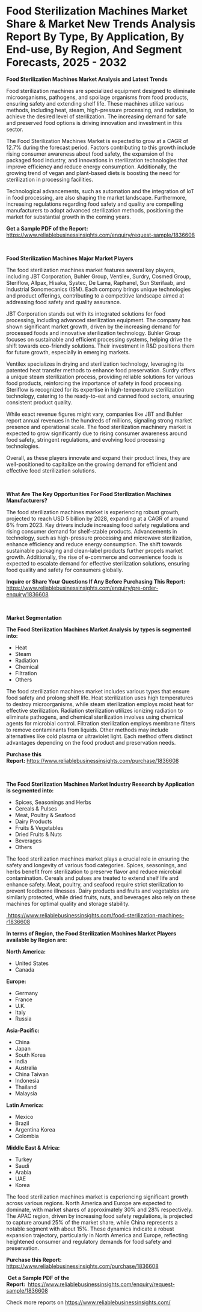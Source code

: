<p><h1>Food Sterilization Machines Market Share & Market New Trends Analysis Report By Type, By Application, By End-use, By Region, And Segment Forecasts, 2025 - 2032</h1></p><p><strong>Food Sterilization Machines Market Analysis and Latest Trends</strong></p>
<p><p>Food sterilization machines are specialized equipment designed to eliminate microorganisms, pathogens, and spoilage organisms from food products, ensuring safety and extending shelf life. These machines utilize various methods, including heat, steam, high-pressure processing, and radiation, to achieve the desired level of sterilization. The increasing demand for safe and preserved food options is driving innovation and investment in this sector.</p><p>The Food Sterilization Machines Market is expected to grow at a CAGR of 12.7% during the forecast period. Factors contributing to this growth include rising consumer awareness about food safety, the expansion of the packaged food industry, and innovations in sterilization technologies that improve efficiency and reduce energy consumption. Additionally, the growing trend of vegan and plant-based diets is boosting the need for sterilization in processing facilities. </p><p>Technological advancements, such as automation and the integration of IoT in food processing, are also shaping the market landscape. Furthermore, increasing regulations regarding food safety and quality are compelling manufacturers to adopt advanced sterilization methods, positioning the market for substantial growth in the coming years.</p></p>
<p><strong>Get a Sample PDF of the Report:&nbsp;</strong> <a href="https://www.reliablebusinessinsights.com/enquiry/request-sample/1836608?utm_campaign=3256&utm_medium=2&utm_source=Github&utm_content=ia&utm_term=26032025&utm_id=food-sterilization-machines">https://www.reliablebusinessinsights.com/enquiry/request-sample/1836608</a></p>
<p>&nbsp;</p>
<p><strong>Food Sterilization Machines Major Market Players</strong></p>
<p><p>The food sterilization machines market features several key players, including JBT Corporation, Buhler Group, Ventilex, Surdry, Cosmed Group, Steriflow, Allpax, Hisaka, Systec, De Lama, Raphanel, Sun Sterifaab, and Industrial Sonomecanics (ISM). Each company brings unique technologies and product offerings, contributing to a competitive landscape aimed at addressing food safety and quality assurance.</p><p>JBT Corporation stands out with its integrated solutions for food processing, including advanced sterilization equipment. The company has shown significant market growth, driven by the increasing demand for processed foods and innovative sterilization technology. Buhler Group focuses on sustainable and efficient processing systems, helping drive the shift towards eco-friendly solutions. Their investment in R&D positions them for future growth, especially in emerging markets.</p><p>Ventilex specializes in drying and sterilization technology, leveraging its patented heat transfer methods to enhance food preservation. Surdry offers a unique steam sterilization process, providing reliable solutions for various food products, reinforcing the importance of safety in food processing. Steriflow is recognized for its expertise in high-temperature sterilization technology, catering to the ready-to-eat and canned food sectors, ensuring consistent product quality.</p><p>While exact revenue figures might vary, companies like JBT and Buhler report annual revenues in the hundreds of millions, signaling strong market presence and operational scale. The food sterilization machinery market is expected to grow significantly due to rising consumer awareness around food safety, stringent regulations, and evolving food processing technologies. </p><p>Overall, as these players innovate and expand their product lines, they are well-positioned to capitalize on the growing demand for efficient and effective food sterilization solutions.</p></p>
<p>&nbsp;</p>
<p><strong>What Are The Key Opportunities For Food Sterilization Machines Manufacturers?</strong></p>
<p><p>The food sterilization machines market is experiencing robust growth, projected to reach USD 5 billion by 2028, expanding at a CAGR of around 6% from 2023. Key drivers include increasing food safety regulations and rising consumer demand for shelf-stable products. Advancements in technology, such as high-pressure processing and microwave sterilization, enhance efficiency and reduce energy consumption. The shift towards sustainable packaging and clean-label products further propels market growth. Additionally, the rise of e-commerce and convenience foods is expected to escalate demand for effective sterilization solutions, ensuring food quality and safety for consumers globally.</p></p>
<p><strong>Inquire or Share Your Questions If Any Before Purchasing This Report:</strong> <a href="https://www.reliablebusinessinsights.com/enquiry/pre-order-enquiry/1836608?utm_campaign=3256&utm_medium=2&utm_source=Github&utm_content=ia&utm_term=26032025&utm_id=food-sterilization-machines">https://www.reliablebusinessinsights.com/enquiry/pre-order-enquiry/1836608</a></p>
<p>&nbsp;</p>
<p><strong>Market Segmentation</strong></p>
<p><strong>The Food Sterilization Machines Market Analysis by types is segmented into:</strong></p>
<p><ul><li>Heat</li><li>Steam</li><li>Radiation</li><li>Chemical</li><li>Filtration</li><li>Others</li></ul></p>
<p><p>The food sterilization machines market includes various types that ensure food safety and prolong shelf life. Heat sterilization uses high temperatures to destroy microorganisms, while steam sterilization employs moist heat for effective sterilization. Radiation sterilization utilizes ionizing radiation to eliminate pathogens, and chemical sterilization involves using chemical agents for microbial control. Filtration sterilization employs membrane filters to remove contaminants from liquids. Other methods may include alternatives like cold plasma or ultraviolet light. Each method offers distinct advantages depending on the food product and preservation needs.</p></p>
<p><strong>Purchase this Report:&nbsp;</strong><a href="https://www.reliablebusinessinsights.com/purchase/1836608?utm_campaign=3256&utm_medium=2&utm_source=Github&utm_content=ia&utm_term=26032025&utm_id=food-sterilization-machines">https://www.reliablebusinessinsights.com/purchase/1836608</a></p>
<p>&nbsp;</p>
<p><strong>The Food Sterilization Machines Market Industry Research by Application is segmented into:</strong></p>
<p><ul><li>Spices, Seasonings and Herbs</li><li>Cereals & Pulses</li><li>Meat, Poultry & Seafood</li><li>Dairy Products</li><li>Fruits & Vegetables</li><li>Dried Fruits & Nuts</li><li>Beverages</li><li>Others</li></ul></p>
<p><p>The food sterilization machines market plays a crucial role in ensuring the safety and longevity of various food categories. Spices, seasonings, and herbs benefit from sterilization to preserve flavor and reduce microbial contamination. Cereals and pulses are treated to extend shelf life and enhance safety. Meat, poultry, and seafood require strict sterilization to prevent foodborne illnesses. Dairy products and fruits and vegetables are similarly protected, while dried fruits, nuts, and beverages also rely on these machines for optimal quality and storage stability.</p></p>
<p><a href="https://www.reliablebusinessinsights.com/food-sterilization-machines-r1836608?utm_campaign=3256&utm_medium=2&utm_source=Github&utm_content=ia&utm_term=26032025&utm_id=food-sterilization-machines">&nbsp;https://www.reliablebusinessinsights.com/food-sterilization-machines-r1836608</a></p>
<p><strong>In terms of Region, the Food Sterilization Machines Market Players available by Region are:</strong></p>
<p>
    <p> <strong> North America: </strong>
        <ul>
            <li>United States</li>
            <li>Canada</li>
        </ul>
        </p> 
    <p> <strong> Europe: </strong>
        <ul>
            <li>Germany</li>
            <li>France</li>
            <li>U.K.</li>
            <li>Italy</li>
            <li>Russia</li>
        </ul>
        </p> 
    <p> <strong> Asia-Pacific: </strong>
        <ul>
            <li>China</li>
            <li>Japan</li>
            <li>South Korea</li>
            <li>India</li>
            <li>Australia</li>
            <li>China Taiwan</li>
            <li>Indonesia</li>
            <li>Thailand</li>
            <li>Malaysia</li>
        </ul>
        </p> 
    <p> <strong> Latin America: </strong>
        <ul>
            <li>Mexico</li>
            <li>Brazil</li>
            <li>Argentina Korea</li>
            <li>Colombia</li>
        </ul>
        </p> 
    <p> <strong> Middle East & Africa: </strong>
        <ul>
            <li>Turkey</li>
            <li>Saudi</li>
            <li>Arabia</li>
            <li>UAE</li>
            <li>Korea</li>
        </ul>
    </p>
    </p>
<p><p>The food sterilization machines market is experiencing significant growth across various regions. North America and Europe are expected to dominate, with market shares of approximately 30% and 28% respectively. The APAC region, driven by increasing food safety regulations, is projected to capture around 25% of the market share, while China represents a notable segment with about 15%. These dynamics indicate a robust expansion trajectory, particularly in North America and Europe, reflecting heightened consumer and regulatory demands for food safety and preservation.</p></p>
<p><strong>Purchase this Report: </strong><a href="https://www.reliablebusinessinsights.com/purchase/1836608?utm_campaign=3256&utm_medium=2&utm_source=Github&utm_content=ia&utm_term=26032025&utm_id=food-sterilization-machines">https://www.reliablebusinessinsights.com/purchase/1836608</a></p>
<p>&nbsp;<strong>Get a Sample PDF of the Report:&nbsp;&nbsp;</strong><a href="https://www.reliablebusinessinsights.com/enquiry/request-sample/1836608?utm_campaign=3256&utm_medium=2&utm_source=Github&utm_content=ia&utm_term=26032025&utm_id=food-sterilization-machines">https://www.reliablebusinessinsights.com/enquiry/request-sample/1836608</a></p>
<p><strong></strong></p>
<p>Check more reports on <a href="https://www.reliablebusinessinsights.com/?utm_campaign=3256&utm_medium=2&utm_source=Github&utm_content=ia&utm_term=26032025&utm_id=food-sterilization-machines">https://www.reliablebusinessinsights.com/</a></p>